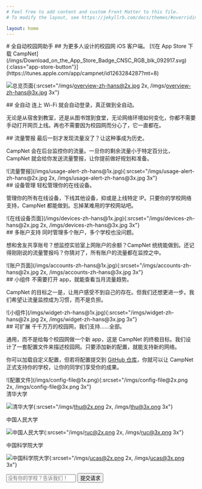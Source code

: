 ```yaml
---
# Feel free to add content and custom Front Matter to this file.
# To modify the layout, see https://jekyllrb.com/docs/themes/#overriding-theme-defaults

layout: home
---
```


<section class="title-section">
# 全自动校园网助手
## 为更多人设计的校园网 iOS 客户端。
[![在 App Store 下载 CampNet](/imgs/Download_on_the_App_Store_Badge_CNSC_RGB_blk_092917.svg){:class="app-store-button"}](https://itunes.apple.com/app/campnet/id1263284287?mt=8)

![总览页面](/imgs/overview-zh-hans@1x.jpg){:srcset="/imgs/overview-zh-hans@2x.jpg 2x, /imgs/overview-zh-hans@3x.jpg 3x"}
</section>

<section class="feature-section">
<div class="wrapper">
## 全自动
连上 Wi-Fi 就会自动登录，真正做到全自动。

无论是从宿舍到教室，还是从图书馆到食堂，无论网络环境如何变化，你都不需要手动打开网页上线。再也不需要因为校园网而分心了，它一直都在。
</div>
</section>

<section class="feature-section">
<div class="wrapper">
<div class="section-row">
<div class="section-col section-col-text">
## 流量警报
最后一刻才发现流量没了？让这种事成为历史。

CampNet 会在后台监控你的流量。一旦你的剩余流量小于特定百分比，CampNet 就会给你发送流量警报，让你提前做好规划和准备。
</div>
<div class="section-col section-col-image">
![流量警报](/imgs/usage-alert-zh-hans@1x.jpg){:srcset="/imgs/usage-alert-zh-hans@2x.jpg 2x, /imgs/usage-alert-zh-hans@3x.jpg 3x"}
</div>
</div>
</div>
</section>

<section class="feature-section">
<div class="wrapper">
<div class="section-row">
<div class="section-col section-col-text">
## 设备管理
轻松管理你的在线设备。

管理你的所有在线设备，下线其他设备，抑或是上线特定 IP。只要你的学校网络支持，CampNet 都能做到。忘掉某难用的学校网站吧。
</div>
<div class="section-col section-col-image">
![在线设备页面](/imgs/devices-zh-hans@1x.jpg){:srcset="/imgs/devices-zh-hans@2x.jpg 2x, /imgs/devices-zh-hans@3x.jpg 3x"}
</div>
</div>
</div>
</section>

<section class="feature-section">
<div class="wrapper">
<div class="section-row">
<div class="section-col section-col-text">
## 多账户支持
同时管理多个账户，多个学校也没问题。

想和舍友共享账号？想监控实验室上网账户的余额？CampNet 统统能做到。还记得刚刚说的流量警报吗？你猜对了，所有账户的流量都在监控之中。
</div>
<div class="section-col section-col-image">
![账户页面](/imgs/accounts-zh-hans@1x.jpg){:srcset="/imgs/accounts-zh-hans@2x.jpg 2x, /imgs/accounts-zh-hans@3x.jpg 3x"}
</div>
</div>
</div>
</section>

<section class="feature-section">
<div class="wrapper">
<div class="section-row">
<div class="section-col section-col-text">
## 小组件
不需要打开 app，就能查看当月流量趋势。

CampNet 的目标之一是，让用户感受不到自己的存在。但我们还想更进一步。我们希望让流量监控成为习惯，而不是负担。
</div>
<div class="section-col section-col-image">
![小组件](/imgs/widget-zh-hans@1x.jpg){:srcset="/imgs/widget-zh-hans@2x.jpg 2x, /imgs/widget-zh-hans@3x.jpg 3x"}
</div>
</div>
</div>
</section>

<section class="feature-section">
<div class="wrapper">
<div class="section-row">
<div class="section-col section-col-text">
## 可扩展
千千万万的校园网，我们支持……全部。

通用，而不是给每个校园网做一个新 app，这是 CampNet 的终极目标。我们设计了一套配置文件来描述校园网。只要添加新的配置，就能支持新的网络。

你可以加载自定义配置，但若将配置提交到 [GitHub 仓库](https://github.com/ClumsyLee/CampNet-Configurations)，你就可以让 CampNet 正式支持你的学校，让你的同学们享受你的成果。
</div>
<div class="section-col section-col-image">
![配置文件](/imgs/config-file@1x.png){:srcset="/imgs/config-file@2x.png 2x, /imgs/config-file@3x.png 3x"}
</div>
</div>
</div>
</section>


<section class="campus-request-section">
<div class="section-row">
<div class="section-col">
清华大学

![清华大学](/imgs/thu@1x.png){:srcset="/imgs/thu@2x.png 2x, /imgs/thu@3x.png 3x"}
</div>

<div class="section-col">
中国人民大学

![中国人民大学](/imgs/ruc@1x.png){:srcset="/imgs/ruc@2x.png 2x, /imgs/ruc@3x.png 3x"}
</div>

<div class="section-col">
中国科学院大学

![中国科学院大学](/imgs/ucas@1x.png){:srcset="/imgs/ucas@2x.png 2x, /imgs/ucas@3x.png 3x"}
</div>
</div>

<div>
<form id="campus-request-form">
<input id="campus-request-content" type="text" class="campus-request-input" placeholder="没有你的学校？告诉我们！">
<button id="campus-request-button" class="campus-request-submit">提交请求</button>
</form>
</div>

<script>
window.onload = function () {
  document.getElementById('campus-request-form').onsubmit = function (event) {
    event.preventDefault();
    var content = document.getElementById('campus-request-content').value;
    if (!content) return false;

    var button = document.getElementById('campus-request-button');
    var content = button.textContent;
    button.disabled = true;
    button.textContent = '提交中…';

    var request = new XMLHttpRequest();
    request.open('POST', 'https://campnet-campus-request.clumsy.li/requests', true);
    request.setRequestHeader('Content-Type', 'application/json');
    request.onload = function () {
      if (request.status == 201) {
        button.textContent = '已提交！';
      } else {
        button.textContent = content;
        button.disabled = false;
      }
    };
    request.onerror = function () {
      button.textContent = content;
      button.disabled = false;
    };

    request.send(JSON.stringify({ content: content }));
    return false;
  };
};
</script>

</section>
